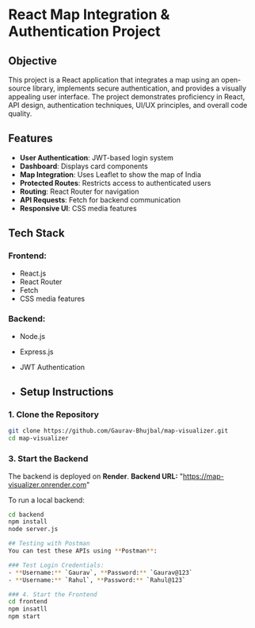 # React Map Integration & Authentication Project

## Objective
This project is a React application that integrates a map using an open-source library, implements secure authentication, and provides a visually appealing user interface. The project demonstrates proficiency in React, API design, authentication techniques, UI/UX principles, and overall code quality.

## Features
- **User Authentication**: JWT-based login system
- **Dashboard**: Displays card components
- **Map Integration**: Uses Leaflet to show the map of India
- **Protected Routes**: Restricts access to authenticated users
- **Routing**: React Router for navigation
- **API Requests**: Fetch for backend communication
- **Responsive UI**: CSS media features

## Tech Stack
### Frontend:
- React.js
- React Router
- Fetch
- CSS media features

### Backend:
- Node.js
- Express.js
- JWT Authentication

- ## Setup Instructions

### 1. Clone the Repository
```sh
git clone https://github.com/Gaurav-Bhujbal/map-visualizer.git
cd map-visualizer
```

### 3. Start the Backend
The backend is deployed on **Render**.
**Backend URL:** "https://map-visualizer.onrender.com"

To run a local backend:
```sh
cd backend
npm install
node server.js

## Testing with Postman
You can test these APIs using **Postman**:

### Test Login Credentials:
- **Username:** `Gaurav`, **Password:** `Gaurav@123`
- **Username:** `Rahul`, **Password:** `Rahul@123`

### 4. Start the Frontend
cd frontend
npm insatll
npm start
```
